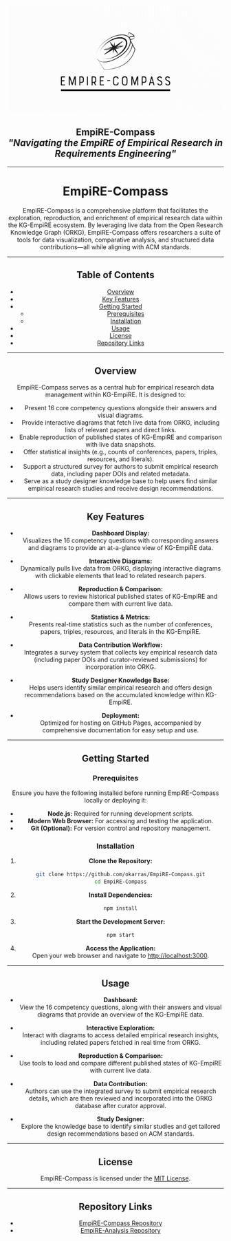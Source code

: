 <!-- PROJECT LOGO -->
<br />
<div align="center">
  <a href="https://github.com/okarras/EmpiRE-Compass">
    <img src="logo.png" alt="Logo" width="500" height="250">
  </a>

<h2 align="center">EmpiRE-Compass<br/>
<i>"Navigating the EmpiRE of Empirical Research in Requirements Engineering"</i></h2>

---

# EmpiRE-Compass

EmpiRE-Compass is a comprehensive platform that facilitates the exploration, reproduction, and enrichment of empirical research data within the KG-EmpiRE ecosystem. By leveraging live data from the Open Research Knowledge Graph (ORKG), EmpiRE-Compass offers researchers a suite of tools for data visualization, comparative analysis, and structured data contributions—all while aligning with ACM standards.

---

## Table of Contents

- [Overview](#overview)
- [Key Features](#key-features)
- [Getting Started](#getting-started)
  - [Prerequisites](#prerequisites)
  - [Installation](#installation)
- [Usage](#usage)
- [License](#license)
- [Repository Links](#repository-links)

---

## Overview

EmpiRE-Compass serves as a central hub for empirical research data management within KG-EmpiRE. It is designed to:

- Present 16 core competency questions alongside their answers and visual diagrams.
- Provide interactive diagrams that fetch live data from ORKG, including lists of relevant papers and direct links.
- Enable reproduction of published states of KG-EmpiRE and comparison with live data snapshots.
- Offer statistical insights (e.g., counts of conferences, papers, triples, resources, and literals).
- Support a structured survey for authors to submit empirical research data, including paper DOIs and related metadata.
- Serve as a study designer knowledge base to help users find similar empirical research studies and receive design recommendations.

---

## Key Features

- **Dashboard Display:**  
  Visualizes the 16 competency questions with corresponding answers and diagrams to provide an at-a-glance view of KG-EmpiRE data.

- **Interactive Diagrams:**  
  Dynamically pulls live data from ORKG, displaying interactive diagrams with clickable elements that lead to related research papers.

- **Reproduction & Comparison:**  
  Allows users to review historical published states of KG-EmpiRE and compare them with current live data.

- **Statistics & Metrics:**  
  Presents real-time statistics such as the number of conferences, papers, triples, resources, and literals in the KG-EmpiRE.

- **Data Contribution Workflow:**  
  Integrates a survey system that collects key empirical research data (including paper DOIs and curator-reviewed submissions) for incorporation into ORKG.

- **Study Designer Knowledge Base:**  
  Helps users identify similar empirical research and offers design recommendations based on the accumulated knowledge within KG-EmpiRE.

- **Deployment:**  
  Optimized for hosting on GitHub Pages, accompanied by comprehensive documentation for easy setup and use.

---

## Getting Started

### Prerequisites

Ensure you have the following installed before running EmpiRE-Compass locally or deploying it:

- **Node.js:** Required for running development scripts.
- **Modern Web Browser:** For accessing and testing the application.
- **Git (Optional):** For version control and repository management.

### Installation

1. **Clone the Repository:**

   ```bash
   git clone https://github.com/okarras/EmpiRE-Compass.git
   cd EmpiRE-Compass
   ```

2. **Install Dependencies:**

   ```bash
   npm install
   ```

3. **Start the Development Server:**

   ```bash
   npm start
   ```

4. **Access the Application:**  
   Open your web browser and navigate to [http://localhost:3000](http://localhost:3000).

---

## Usage

- **Dashboard:**  
  View the 16 competency questions, along with their answers and visual diagrams that provide an overview of the KG-EmpiRE data.

- **Interactive Exploration:**  
  Interact with diagrams to access detailed empirical research insights, including related papers fetched in real time from ORKG.

- **Reproduction & Comparison:**  
  Use tools to load and compare different published states of KG-EmpiRE with current live data.

- **Data Contribution:**  
  Authors can use the integrated survey to submit empirical research details, which are then reviewed and incorporated into the ORKG database after curator approval.

- **Study Designer:**  
  Explore the knowledge base to identify similar studies and get tailored design recommendations based on ACM standards.

---

## License

EmpiRE-Compass is licensed under the [MIT License](LICENSE).

---

## Repository Links

- [EmpiRE-Compass Repository](https://github.com/okarras/EmpiRE-Compass)
- [EmpiRE-Analysis Repository](https://github.com/okarras/EmpiRE-Analysis)
